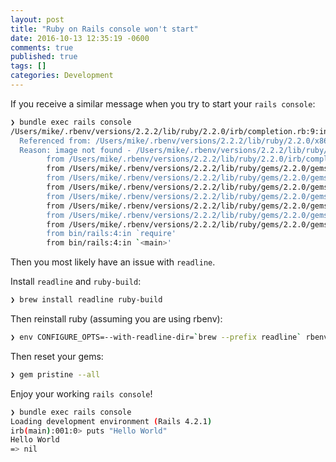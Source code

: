 ```yaml
---
layout: post
title: "Ruby on Rails console won't start"
date: 2016-10-13 12:35:19 -0600
comments: true
published: true
tags: []
categories: Development
---
```


If you receive a similar message when you try to start your `rails console`:

```bash
❯ bundle exec rails console
/Users/mike/.rbenv/versions/2.2.2/lib/ruby/2.2.0/irb/completion.rb:9:in `require': dlopen(/Users/mike/.rbenv/versions/2.2.2/lib/ruby/2.2.0/x86_64-darwin15/readline.bundle, 9): Library not loaded: /usr/local/opt/readline/lib/libreadline.6.dylib (LoadError)
  Referenced from: /Users/mike/.rbenv/versions/2.2.2/lib/ruby/2.2.0/x86_64-darwin15/readline.bundle
  Reason: image not found - /Users/mike/.rbenv/versions/2.2.2/lib/ruby/2.2.0/x86_64-darwin15/readline.bundle
        from /Users/mike/.rbenv/versions/2.2.2/lib/ruby/2.2.0/irb/completion.rb:9:in `<top (required)>'
        from /Users/mike/.rbenv/versions/2.2.2/lib/ruby/gems/2.2.0/gems/railties-4.2.1/lib/rails/commands/console.rb:3:in `require'
        from /Users/mike/.rbenv/versions/2.2.2/lib/ruby/gems/2.2.0/gems/railties-4.2.1/lib/rails/commands/console.rb:3:in `<top (required)>'
        from /Users/mike/.rbenv/versions/2.2.2/lib/ruby/gems/2.2.0/gems/railties-4.2.1/lib/rails/commands/commands_tasks.rb:123:in `require'
        from /Users/mike/.rbenv/versions/2.2.2/lib/ruby/gems/2.2.0/gems/railties-4.2.1/lib/rails/commands/commands_tasks.rb:123:in `require_command!'
        from /Users/mike/.rbenv/versions/2.2.2/lib/ruby/gems/2.2.0/gems/railties-4.2.1/lib/rails/commands/commands_tasks.rb:58:in `console'
        from /Users/mike/.rbenv/versions/2.2.2/lib/ruby/gems/2.2.0/gems/railties-4.2.1/lib/rails/commands/commands_tasks.rb:39:in `run_command!'
        from /Users/mike/.rbenv/versions/2.2.2/lib/ruby/gems/2.2.0/gems/railties-4.2.1/lib/rails/commands.rb:17:in `<top (required)>'
        from bin/rails:4:in `require'
        from bin/rails:4:in `<main>'
```

Then you most likely have an issue with `readline`.

Install `readline` and `ruby-build`:

```bash
❯ brew install readline ruby-build
```

Then reinstall ruby (assuming you are using rbenv):

```bash
❯ env CONFIGURE_OPTS=--with-readline-dir=`brew --prefix readline` rbenv install 2.2.2
```

Then reset your gems:

```bash
❯ gem pristine --all
```

Enjoy your working `rails console`!

```bash
❯ bundle exec rails console
Loading development environment (Rails 4.2.1)
irb(main):001:0> puts "Hello World"
Hello World
=> nil
```
